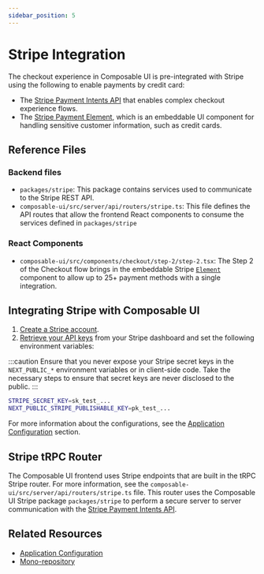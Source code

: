 ```yaml
---
sidebar_position: 5
---
```

# Stripe Integration

The checkout experience in Composable UI is pre-integrated with Stripe using the following to enable payments by credit card:

- The [Stripe Payment Intents API](https://stripe.com/docs/payments/payment-intents) that enables complex checkout experience flows.
- The [Stripe Payment Element](https://stripe.com/docs/payments/payment-element), which is an embeddable UI component for handling sensitive customer information, such as credit cards.

## Reference Files

### Backend files

- `packages/stripe`: This package contains services used to communicate to the Stripe REST API.
- `composable-ui/src/server/api/routers/stripe.ts`: This file defines the API routes that allow the frontend React components to consume the services defined in `packages/stripe`
### React Components
  - `composable-ui/src/components/checkout/step-2/step-2.tsx`: The Step 2 of the Checkout flow brings in the embeddable Stripe [`Element`](https://stripe.com/docs/payments/payment-element) component to allow up to 25+ payment methods with a single integration.

## Integrating Stripe with Composable UI

1. [Create a Stripe account](https://dashboard.stripe.com/register).
2. [Retrieve your API keys](https://stripe.com/docs/keys#reveal-an-api-secret-key-for-test-mode) from your Stripe dashboard and set the following environment variables:

:::caution
Ensure that you never expose your Stripe secret keys in the `NEXT_PUBLIC_*` environment variables or in client-side code. Take the necessary steps to ensure that secret keys are never disclosed to the public.
:::


```bash
STRIPE_SECRET_KEY=sk_test_...
NEXT_PUBLIC_STRIPE_PUBLISHABLE_KEY=pk_test_...
```

For more information about the configurations, see the [Application Configuration](essentials/configuration.md) section.

## Stripe tRPC Router

The Composable UI frontend uses Stripe endpoints that are built in the tRPC Stripe router. For more information, see the `composable-ui/src/server/api/routers/stripe.ts` file. This router uses the Composable UI Stripe package `packages/stripe` to perform a secure server to server communication with the [Stripe Payment Intents API](https://stripe.com/docs/payments/payment-intents).

## Related Resources

- [Application Configuration](essentials/configuration.md)
- [Mono-repository](essentials/monorepo.md)

